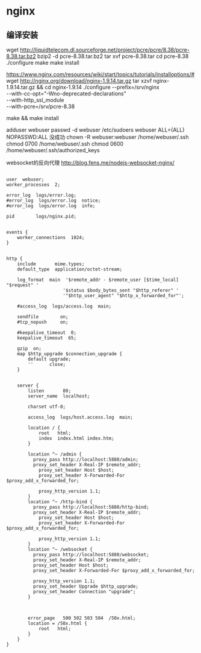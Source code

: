 nginx
=========

## 编译安装

wget http://liquidtelecom.dl.sourceforge.net/project/pcre/pcre/8.38/pcre-8.38.tar.bz2
bzip2 -d pcre-8.38.tar.bz2
tar xvf pcre-8.38.tar
cd pcre-8.38
./configure
make
make install

https://www.nginx.com/resources/wiki/start/topics/tutorials/installoptions/#
wget http://nginx.org/download/nginx-1.9.14.tar.gz
tar xzvf nginx-1.9.14.tar.gz && cd nginx-1.9.14
./configure --prefix=/srv/nginx \
  --with-cc-opt="-Wno-deprecated-declarations"  \
  --with-http_ssl_module \
  --with-pcre=/srv/pcre-8.38

make && make install

adduser webuser
passwd -d webuser
/etc/sudoers
webuser ALL=(ALL) NOPASSWD:ALL
没成功
chown -R webuser:webuser /home/webuser/.ssh
chmod 0700 /home/webuser/.ssh
chmod 0600 /home/webuser/.ssh/authorized_keys


websocket的反向代理
http://blog.fens.me/nodejs-websocket-nginx/

```

user  webuser;
worker_processes  2;

error_log  logs/error.log;
#error_log  logs/error.log  notice;
#error_log  logs/error.log  info;

pid        logs/nginx.pid;


events {
    worker_connections  1024;
}


http {
    include       mime.types;
    default_type  application/octet-stream;

    log_format  main  '$remote_addr - $remote_user [$time_local] "$request" '
                     '$status $body_bytes_sent "$http_referer" '
                     '"$http_user_agent" "$http_x_forwarded_for"';

    #access_log  logs/access.log  main;

    sendfile        on;
    #tcp_nopush     on;

    #keepalive_timeout  0;
    keepalive_timeout  65;

    gzip  on;
    map $http_upgrade $connection_upgrade {
        default upgrade;
        ''      close;
    }


    server {
        listen       80;
        server_name  localhost;

        charset utf-8;

        access_log  logs/host.access.log  main;

        location / {
            root   html;
            index  index.html index.htm;
        }

        location ^~ /admin {
          proxy_pass http://localhost:5880/admin;
          proxy_set_header X-Real-IP $remote_addr;
    	    proxy_set_header Host $host;
    	    proxy_set_header X-Forwarded-For $proxy_add_x_forwarded_for;

    	    proxy_http_version 1.1;
        }
        location ^~ /http-bind {
          proxy_pass http://localhost:5880/http-bind;
          proxy_set_header X-Real-IP $remote_addr;
    	    proxy_set_header Host $host;
    	    proxy_set_header X-Forwarded-For $proxy_add_x_forwarded_for;

    	    proxy_http_version 1.1;
        }
        location ^~ /websocket {
          proxy_pass http://localhost:5880/websocket;
          proxy_set_header X-Real-IP $remote_addr;
          proxy_set_header Host $host;
          proxy_set_header X-Forwarded-For $proxy_add_x_forwarded_for;

          proxy_http_version 1.1;
          proxy_set_header Upgrade $http_upgrade;
          proxy_set_header Connection "upgrade";
        }



        error_page   500 502 503 504  /50x.html;
        location = /50x.html {
            root   html;
        }
    }
}

```
